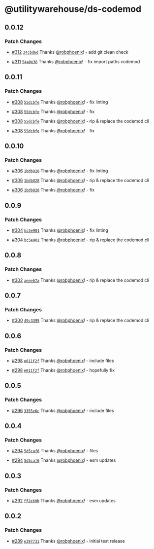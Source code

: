 # @utilitywarehouse/ds-codemod

## 0.0.12

### Patch Changes

- [#312](https://github.com/utilitywarehouse/design-systems/pull/312) [`34cbd6d`](https://github.com/utilitywarehouse/design-systems/commit/34cbd6d53505de052b9b26fb67511eaa895e19fc) Thanks [@robphoenix](https://github.com/robphoenix)! - add git clean check

- [#311](https://github.com/utilitywarehouse/design-systems/pull/311) [`54a0e38`](https://github.com/utilitywarehouse/design-systems/commit/54a0e386ef2ebf5f5ab56929277c23636e53d1d3) Thanks [@robphoenix](https://github.com/robphoenix)! - fix import paths codemod

## 0.0.11

### Patch Changes

- [#308](https://github.com/utilitywarehouse/design-systems/pull/308) [`55dcbfe`](https://github.com/utilitywarehouse/design-systems/commit/55dcbfe0984bc46cc090aa26356a6b594421753c) Thanks [@robphoenix](https://github.com/robphoenix)! - fix linting

- [#308](https://github.com/utilitywarehouse/design-systems/pull/308) [`55dcbfe`](https://github.com/utilitywarehouse/design-systems/commit/55dcbfe0984bc46cc090aa26356a6b594421753c) Thanks [@robphoenix](https://github.com/robphoenix)! - fix

- [#308](https://github.com/utilitywarehouse/design-systems/pull/308) [`55dcbfe`](https://github.com/utilitywarehouse/design-systems/commit/55dcbfe0984bc46cc090aa26356a6b594421753c) Thanks [@robphoenix](https://github.com/robphoenix)! - rip & replace the codemod cli

- [#308](https://github.com/utilitywarehouse/design-systems/pull/308) [`55dcbfe`](https://github.com/utilitywarehouse/design-systems/commit/55dcbfe0984bc46cc090aa26356a6b594421753c) Thanks [@robphoenix](https://github.com/robphoenix)! - fix

## 0.0.10

### Patch Changes

- [#306](https://github.com/utilitywarehouse/design-systems/pull/306) [`1bdb828`](https://github.com/utilitywarehouse/design-systems/commit/1bdb8288d73ff0b7f8e6cdd156de858b57673680) Thanks [@robphoenix](https://github.com/robphoenix)! - fix linting

- [#306](https://github.com/utilitywarehouse/design-systems/pull/306) [`1bdb828`](https://github.com/utilitywarehouse/design-systems/commit/1bdb8288d73ff0b7f8e6cdd156de858b57673680) Thanks [@robphoenix](https://github.com/robphoenix)! - rip & replace the codemod cli

- [#306](https://github.com/utilitywarehouse/design-systems/pull/306) [`1bdb828`](https://github.com/utilitywarehouse/design-systems/commit/1bdb8288d73ff0b7f8e6cdd156de858b57673680) Thanks [@robphoenix](https://github.com/robphoenix)! - fix

## 0.0.9

### Patch Changes

- [#304](https://github.com/utilitywarehouse/design-systems/pull/304) [`bc5e901`](https://github.com/utilitywarehouse/design-systems/commit/bc5e9010555dafa771dd2a011543b6500c5e3521) Thanks [@robphoenix](https://github.com/robphoenix)! - fix linting

- [#304](https://github.com/utilitywarehouse/design-systems/pull/304) [`bc5e901`](https://github.com/utilitywarehouse/design-systems/commit/bc5e9010555dafa771dd2a011543b6500c5e3521) Thanks [@robphoenix](https://github.com/robphoenix)! - rip & replace the codemod cli

## 0.0.8

### Patch Changes

- [#302](https://github.com/utilitywarehouse/design-systems/pull/302) [`aeee67a`](https://github.com/utilitywarehouse/design-systems/commit/aeee67ac439d19d590b6f621ec82e4aeaa9abfc7) Thanks [@robphoenix](https://github.com/robphoenix)! - rip & replace the codemod cli

## 0.0.7

### Patch Changes

- [#300](https://github.com/utilitywarehouse/design-systems/pull/300) [`49c3395`](https://github.com/utilitywarehouse/design-systems/commit/49c3395540e4a5c96ba98548006a1d720f7e6546) Thanks [@robphoenix](https://github.com/robphoenix)! - rip & replace the codemod cli

## 0.0.6

### Patch Changes

- [#298](https://github.com/utilitywarehouse/design-systems/pull/298) [`e011f2f`](https://github.com/utilitywarehouse/design-systems/commit/e011f2ffd40f7dfd33b71f7993465954a3cda78b) Thanks [@robphoenix](https://github.com/robphoenix)! - include files

- [#298](https://github.com/utilitywarehouse/design-systems/pull/298) [`e011f2f`](https://github.com/utilitywarehouse/design-systems/commit/e011f2ffd40f7dfd33b71f7993465954a3cda78b) Thanks [@robphoenix](https://github.com/robphoenix)! - hopefully fix

## 0.0.5

### Patch Changes

- [#296](https://github.com/utilitywarehouse/design-systems/pull/296) [`3355e6c`](https://github.com/utilitywarehouse/design-systems/commit/3355e6c4a8b1a6693c55f86457f8ced6d0db874d) Thanks [@robphoenix](https://github.com/robphoenix)! - include files

## 0.0.4

### Patch Changes

- [#294](https://github.com/utilitywarehouse/design-systems/pull/294) [`5d5caf6`](https://github.com/utilitywarehouse/design-systems/commit/5d5caf6b7231024f963e8f101869324ac7f417cc) Thanks [@robphoenix](https://github.com/robphoenix)! - files

- [#294](https://github.com/utilitywarehouse/design-systems/pull/294) [`5d5caf6`](https://github.com/utilitywarehouse/design-systems/commit/5d5caf6b7231024f963e8f101869324ac7f417cc) Thanks [@robphoenix](https://github.com/robphoenix)! - esm updates

## 0.0.3

### Patch Changes

- [#292](https://github.com/utilitywarehouse/design-systems/pull/292) [`ff2eb0b`](https://github.com/utilitywarehouse/design-systems/commit/ff2eb0bf6214bf61fcabde0bb0622f771401915c) Thanks [@robphoenix](https://github.com/robphoenix)! - esm updates

## 0.0.2

### Patch Changes

- [#289](https://github.com/utilitywarehouse/design-systems/pull/289) [`e397731`](https://github.com/utilitywarehouse/design-systems/commit/e39773191cec417cf3e526b9fd139195975cdd11) Thanks [@robphoenix](https://github.com/robphoenix)! - initial test release
